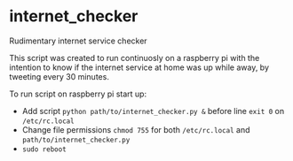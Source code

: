 # internet_checker
Rudimentary internet service checker

This script was created to run continuosly on a raspberry pi with the intention to know if the internet service at home was up while away, by tweeting every 30 minutes.

To run script on raspberry pi start up:

- Add script `python path/to/internet_checker.py &` before line `exit 0` on `/etc/rc.local`
- Change file permissions `chmod 755` for both `/etc/rc.local` and `path/to/internet_checker.py`
- `sudo reboot`
